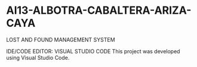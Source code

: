 # AI13-ALBOTRA-CABALTERA-ARIZA-CAYA

LOST AND FOUND MANAGEMENT SYSTEM

IDE/CODE EDITOR: VISUAL STUDIO CODE
This project was developed using Visual Studio Code.
